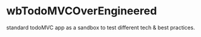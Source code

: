 # wbTodoMVCOverEngineered
standard todoMVC app as a sandbox to test different tech &amp; best practices.
